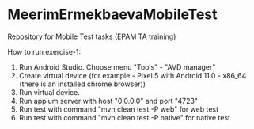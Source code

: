 # MeerimErmekbaevaMobileTest
Repository for Mobile Test tasks (EPAM TA training)

How to run exercise-1:
1. Run Android Studio. Choose menu "Tools" - "AVD manager" 
2. Create virtual device (for example - Pixel 5 with Android 11.0 - x86_64 (there is an installed chrome browser))
3. Run virtual device.
4. Run appium server with host "0.0.0.0" and port "4723"
5. Run test with command "mvn clean test -P web" for web test
6. Run test with command "mvn clean test -P native" for native test
